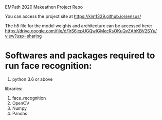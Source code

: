EMPath 2020 Makeathon Project Repo

You can access the project site at https://kim1339.github.io/sensus/


The h5 file for the model weights and architecture can be accessed here: https://drive.google.com/file/d/1rS6icpUGQwIGMecRsOKuQvZAhKBV2SYu/view?usp=sharing



# Softwares and packages required to run face recognition:

1. python 3.6 or above

libraries:
1. face_recognition
2. OpenCV
3. Numpy
4. Pandas 

